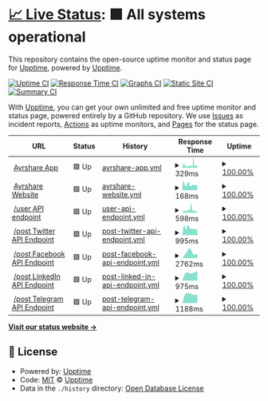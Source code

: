 # [📈 Live Status](https://upptime.github.io/upptime): <!--live status--> **🟩 All systems operational**

This repository contains the open-source uptime monitor and status page for [Upptime](https://upptime.js.org), powered by [Upptime](https://github.com/upptime/upptime).

[![Uptime CI](https://github.com/gbourne1/uptime-status/workflows/Uptime%20CI/badge.svg)](https://github.com/gbourne1/uptime-status/actions?query=workflow%3A%22Uptime+CI%22)
[![Response Time CI](https://github.com/gbourne1/uptime-status/workflows/Response%20Time%20CI/badge.svg)](https://github.com/gbourne1/uptime-status/actions?query=workflow%3A%22Response+Time+CI%22)
[![Graphs CI](https://github.com/gbourne1/uptime-status/workflows/Graphs%20CI/badge.svg)](https://github.com/gbourne1/uptime-status/actions?query=workflow%3A%22Graphs+CI%22)
[![Static Site CI](https://github.com/gbourne1/uptime-status/workflows/Static%20Site%20CI/badge.svg)](https://github.com/gbourne1/uptime-status/actions?query=workflow%3A%22Static+Site+CI%22)
[![Summary CI](https://github.com/gbourne1/uptime-status/workflows/Summary%20CI/badge.svg)](https://github.com/gbourne1/uptime-status/actions?query=workflow%3A%22Summary+CI%22)

With [Upptime](https://upptime.js.org), you can get your own unlimited and free uptime monitor and status page, powered entirely by a GitHub repository. We use [Issues](https://github.com/upptime/upptime/issues) as incident reports, [Actions](https://github.com/gbourne1/uptime-status/actions) as uptime monitors, and [Pages](https://upptime.github.io/upptime) for the status page.

<!--start: status pages-->
<!-- This summary is generated by Upptime (https://github.com/upptime/upptime) -->
<!-- Do not edit this manually, your changes will be overwritten -->
<!-- prettier-ignore -->
| URL | Status | History | Response Time | Uptime |
| --- | ------ | ------- | ------------- | ------ |
| <img alt="" src="https://app.ayrshare.com/ayrshare-purple-icon.jpg" height="13"> [Ayrshare App](https://app.ayrshare.com) | 🟩 Up | [ayrshare-app.yml](https://github.com/ayrshare/uptime-status/commits/HEAD/history/ayrshare-app.yml) | <details><summary><img alt="Response time graph" src="./graphs/ayrshare-app/response-time-week.png" height="20"> 329ms</summary><br><a href="https://status.ayrshare.com/history/ayrshare-app"><img alt="Response time 329" src="https://img.shields.io/endpoint?url=https%3A%2F%2Fraw.githubusercontent.com%2Fayrshare%2Fuptime-status%2FHEAD%2Fapi%2Fayrshare-app%2Fresponse-time.json"></a><br><a href="https://status.ayrshare.com/history/ayrshare-app"><img alt="24-hour response time 364" src="https://img.shields.io/endpoint?url=https%3A%2F%2Fraw.githubusercontent.com%2Fayrshare%2Fuptime-status%2FHEAD%2Fapi%2Fayrshare-app%2Fresponse-time-day.json"></a><br><a href="https://status.ayrshare.com/history/ayrshare-app"><img alt="7-day response time 329" src="https://img.shields.io/endpoint?url=https%3A%2F%2Fraw.githubusercontent.com%2Fayrshare%2Fuptime-status%2FHEAD%2Fapi%2Fayrshare-app%2Fresponse-time-week.json"></a><br><a href="https://status.ayrshare.com/history/ayrshare-app"><img alt="30-day response time 329" src="https://img.shields.io/endpoint?url=https%3A%2F%2Fraw.githubusercontent.com%2Fayrshare%2Fuptime-status%2FHEAD%2Fapi%2Fayrshare-app%2Fresponse-time-month.json"></a><br><a href="https://status.ayrshare.com/history/ayrshare-app"><img alt="1-year response time 329" src="https://img.shields.io/endpoint?url=https%3A%2F%2Fraw.githubusercontent.com%2Fayrshare%2Fuptime-status%2FHEAD%2Fapi%2Fayrshare-app%2Fresponse-time-year.json"></a></details> | <details><summary><a href="https://status.ayrshare.com/history/ayrshare-app">100.00%</a></summary><a href="https://status.ayrshare.com/history/ayrshare-app"><img alt="All-time uptime 100.00%" src="https://img.shields.io/endpoint?url=https%3A%2F%2Fraw.githubusercontent.com%2Fayrshare%2Fuptime-status%2FHEAD%2Fapi%2Fayrshare-app%2Fuptime.json"></a><br><a href="https://status.ayrshare.com/history/ayrshare-app"><img alt="24-hour uptime 100.00%" src="https://img.shields.io/endpoint?url=https%3A%2F%2Fraw.githubusercontent.com%2Fayrshare%2Fuptime-status%2FHEAD%2Fapi%2Fayrshare-app%2Fuptime-day.json"></a><br><a href="https://status.ayrshare.com/history/ayrshare-app"><img alt="7-day uptime 100.00%" src="https://img.shields.io/endpoint?url=https%3A%2F%2Fraw.githubusercontent.com%2Fayrshare%2Fuptime-status%2FHEAD%2Fapi%2Fayrshare-app%2Fuptime-week.json"></a><br><a href="https://status.ayrshare.com/history/ayrshare-app"><img alt="30-day uptime 100.00%" src="https://img.shields.io/endpoint?url=https%3A%2F%2Fraw.githubusercontent.com%2Fayrshare%2Fuptime-status%2FHEAD%2Fapi%2Fayrshare-app%2Fuptime-month.json"></a><br><a href="https://status.ayrshare.com/history/ayrshare-app"><img alt="1-year uptime 100.00%" src="https://img.shields.io/endpoint?url=https%3A%2F%2Fraw.githubusercontent.com%2Fayrshare%2Fuptime-status%2FHEAD%2Fapi%2Fayrshare-app%2Fuptime-year.json"></a></details>
| <img alt="" src="https://app.ayrshare.com/icon.png" height="13"> [Ayrshare Website](https://www.ayrshare.com) | 🟩 Up | [ayrshare-website.yml](https://github.com/ayrshare/uptime-status/commits/HEAD/history/ayrshare-website.yml) | <details><summary><img alt="Response time graph" src="./graphs/ayrshare-website/response-time-week.png" height="20"> 168ms</summary><br><a href="https://status.ayrshare.com/history/ayrshare-website"><img alt="Response time 168" src="https://img.shields.io/endpoint?url=https%3A%2F%2Fraw.githubusercontent.com%2Fayrshare%2Fuptime-status%2FHEAD%2Fapi%2Fayrshare-website%2Fresponse-time.json"></a><br><a href="https://status.ayrshare.com/history/ayrshare-website"><img alt="24-hour response time 148" src="https://img.shields.io/endpoint?url=https%3A%2F%2Fraw.githubusercontent.com%2Fayrshare%2Fuptime-status%2FHEAD%2Fapi%2Fayrshare-website%2Fresponse-time-day.json"></a><br><a href="https://status.ayrshare.com/history/ayrshare-website"><img alt="7-day response time 168" src="https://img.shields.io/endpoint?url=https%3A%2F%2Fraw.githubusercontent.com%2Fayrshare%2Fuptime-status%2FHEAD%2Fapi%2Fayrshare-website%2Fresponse-time-week.json"></a><br><a href="https://status.ayrshare.com/history/ayrshare-website"><img alt="30-day response time 168" src="https://img.shields.io/endpoint?url=https%3A%2F%2Fraw.githubusercontent.com%2Fayrshare%2Fuptime-status%2FHEAD%2Fapi%2Fayrshare-website%2Fresponse-time-month.json"></a><br><a href="https://status.ayrshare.com/history/ayrshare-website"><img alt="1-year response time 168" src="https://img.shields.io/endpoint?url=https%3A%2F%2Fraw.githubusercontent.com%2Fayrshare%2Fuptime-status%2FHEAD%2Fapi%2Fayrshare-website%2Fresponse-time-year.json"></a></details> | <details><summary><a href="https://status.ayrshare.com/history/ayrshare-website">100.00%</a></summary><a href="https://status.ayrshare.com/history/ayrshare-website"><img alt="All-time uptime 100.00%" src="https://img.shields.io/endpoint?url=https%3A%2F%2Fraw.githubusercontent.com%2Fayrshare%2Fuptime-status%2FHEAD%2Fapi%2Fayrshare-website%2Fuptime.json"></a><br><a href="https://status.ayrshare.com/history/ayrshare-website"><img alt="24-hour uptime 100.00%" src="https://img.shields.io/endpoint?url=https%3A%2F%2Fraw.githubusercontent.com%2Fayrshare%2Fuptime-status%2FHEAD%2Fapi%2Fayrshare-website%2Fuptime-day.json"></a><br><a href="https://status.ayrshare.com/history/ayrshare-website"><img alt="7-day uptime 100.00%" src="https://img.shields.io/endpoint?url=https%3A%2F%2Fraw.githubusercontent.com%2Fayrshare%2Fuptime-status%2FHEAD%2Fapi%2Fayrshare-website%2Fuptime-week.json"></a><br><a href="https://status.ayrshare.com/history/ayrshare-website"><img alt="30-day uptime 100.00%" src="https://img.shields.io/endpoint?url=https%3A%2F%2Fraw.githubusercontent.com%2Fayrshare%2Fuptime-status%2FHEAD%2Fapi%2Fayrshare-website%2Fuptime-month.json"></a><br><a href="https://status.ayrshare.com/history/ayrshare-website"><img alt="1-year uptime 100.00%" src="https://img.shields.io/endpoint?url=https%3A%2F%2Fraw.githubusercontent.com%2Fayrshare%2Fuptime-status%2FHEAD%2Fapi%2Fayrshare-website%2Fuptime-year.json"></a></details>
| <img alt="" src="https://app.ayrshare.com/rest-api.png" height="13"> [/user API endpoint](https://app.ayrshare.com/api/user) | 🟩 Up | [user-api-endpoint.yml](https://github.com/ayrshare/uptime-status/commits/HEAD/history/user-api-endpoint.yml) | <details><summary><img alt="Response time graph" src="./graphs/user-api-endpoint/response-time-week.png" height="20"> 598ms</summary><br><a href="https://status.ayrshare.com/history/user-api-endpoint"><img alt="Response time 598" src="https://img.shields.io/endpoint?url=https%3A%2F%2Fraw.githubusercontent.com%2Fayrshare%2Fuptime-status%2FHEAD%2Fapi%2Fuser-api-endpoint%2Fresponse-time.json"></a><br><a href="https://status.ayrshare.com/history/user-api-endpoint"><img alt="24-hour response time 685" src="https://img.shields.io/endpoint?url=https%3A%2F%2Fraw.githubusercontent.com%2Fayrshare%2Fuptime-status%2FHEAD%2Fapi%2Fuser-api-endpoint%2Fresponse-time-day.json"></a><br><a href="https://status.ayrshare.com/history/user-api-endpoint"><img alt="7-day response time 598" src="https://img.shields.io/endpoint?url=https%3A%2F%2Fraw.githubusercontent.com%2Fayrshare%2Fuptime-status%2FHEAD%2Fapi%2Fuser-api-endpoint%2Fresponse-time-week.json"></a><br><a href="https://status.ayrshare.com/history/user-api-endpoint"><img alt="30-day response time 598" src="https://img.shields.io/endpoint?url=https%3A%2F%2Fraw.githubusercontent.com%2Fayrshare%2Fuptime-status%2FHEAD%2Fapi%2Fuser-api-endpoint%2Fresponse-time-month.json"></a><br><a href="https://status.ayrshare.com/history/user-api-endpoint"><img alt="1-year response time 598" src="https://img.shields.io/endpoint?url=https%3A%2F%2Fraw.githubusercontent.com%2Fayrshare%2Fuptime-status%2FHEAD%2Fapi%2Fuser-api-endpoint%2Fresponse-time-year.json"></a></details> | <details><summary><a href="https://status.ayrshare.com/history/user-api-endpoint">100.00%</a></summary><a href="https://status.ayrshare.com/history/user-api-endpoint"><img alt="All-time uptime 100.00%" src="https://img.shields.io/endpoint?url=https%3A%2F%2Fraw.githubusercontent.com%2Fayrshare%2Fuptime-status%2FHEAD%2Fapi%2Fuser-api-endpoint%2Fuptime.json"></a><br><a href="https://status.ayrshare.com/history/user-api-endpoint"><img alt="24-hour uptime 100.00%" src="https://img.shields.io/endpoint?url=https%3A%2F%2Fraw.githubusercontent.com%2Fayrshare%2Fuptime-status%2FHEAD%2Fapi%2Fuser-api-endpoint%2Fuptime-day.json"></a><br><a href="https://status.ayrshare.com/history/user-api-endpoint"><img alt="7-day uptime 100.00%" src="https://img.shields.io/endpoint?url=https%3A%2F%2Fraw.githubusercontent.com%2Fayrshare%2Fuptime-status%2FHEAD%2Fapi%2Fuser-api-endpoint%2Fuptime-week.json"></a><br><a href="https://status.ayrshare.com/history/user-api-endpoint"><img alt="30-day uptime 100.00%" src="https://img.shields.io/endpoint?url=https%3A%2F%2Fraw.githubusercontent.com%2Fayrshare%2Fuptime-status%2FHEAD%2Fapi%2Fuser-api-endpoint%2Fuptime-month.json"></a><br><a href="https://status.ayrshare.com/history/user-api-endpoint"><img alt="1-year uptime 100.00%" src="https://img.shields.io/endpoint?url=https%3A%2F%2Fraw.githubusercontent.com%2Fayrshare%2Fuptime-status%2FHEAD%2Fapi%2Fuser-api-endpoint%2Fuptime-year.json"></a></details>
| <img alt="" src="https://app.ayrshare.com/rest-api.png" height="13"> [/post Twitter API Endpoint](https://app.ayrshare.com/api/post/random) | 🟩 Up | [post-twitter-api-endpoint.yml](https://github.com/ayrshare/uptime-status/commits/HEAD/history/post-twitter-api-endpoint.yml) | <details><summary><img alt="Response time graph" src="./graphs/post-twitter-api-endpoint/response-time-week.png" height="20"> 995ms</summary><br><a href="https://status.ayrshare.com/history/post-twitter-api-endpoint"><img alt="Response time 995" src="https://img.shields.io/endpoint?url=https%3A%2F%2Fraw.githubusercontent.com%2Fayrshare%2Fuptime-status%2FHEAD%2Fapi%2Fpost-twitter-api-endpoint%2Fresponse-time.json"></a><br><a href="https://status.ayrshare.com/history/post-twitter-api-endpoint"><img alt="24-hour response time 995" src="https://img.shields.io/endpoint?url=https%3A%2F%2Fraw.githubusercontent.com%2Fayrshare%2Fuptime-status%2FHEAD%2Fapi%2Fpost-twitter-api-endpoint%2Fresponse-time-day.json"></a><br><a href="https://status.ayrshare.com/history/post-twitter-api-endpoint"><img alt="7-day response time 995" src="https://img.shields.io/endpoint?url=https%3A%2F%2Fraw.githubusercontent.com%2Fayrshare%2Fuptime-status%2FHEAD%2Fapi%2Fpost-twitter-api-endpoint%2Fresponse-time-week.json"></a><br><a href="https://status.ayrshare.com/history/post-twitter-api-endpoint"><img alt="30-day response time 995" src="https://img.shields.io/endpoint?url=https%3A%2F%2Fraw.githubusercontent.com%2Fayrshare%2Fuptime-status%2FHEAD%2Fapi%2Fpost-twitter-api-endpoint%2Fresponse-time-month.json"></a><br><a href="https://status.ayrshare.com/history/post-twitter-api-endpoint"><img alt="1-year response time 995" src="https://img.shields.io/endpoint?url=https%3A%2F%2Fraw.githubusercontent.com%2Fayrshare%2Fuptime-status%2FHEAD%2Fapi%2Fpost-twitter-api-endpoint%2Fresponse-time-year.json"></a></details> | <details><summary><a href="https://status.ayrshare.com/history/post-twitter-api-endpoint">100.00%</a></summary><a href="https://status.ayrshare.com/history/post-twitter-api-endpoint"><img alt="All-time uptime 100.00%" src="https://img.shields.io/endpoint?url=https%3A%2F%2Fraw.githubusercontent.com%2Fayrshare%2Fuptime-status%2FHEAD%2Fapi%2Fpost-twitter-api-endpoint%2Fuptime.json"></a><br><a href="https://status.ayrshare.com/history/post-twitter-api-endpoint"><img alt="24-hour uptime 100.00%" src="https://img.shields.io/endpoint?url=https%3A%2F%2Fraw.githubusercontent.com%2Fayrshare%2Fuptime-status%2FHEAD%2Fapi%2Fpost-twitter-api-endpoint%2Fuptime-day.json"></a><br><a href="https://status.ayrshare.com/history/post-twitter-api-endpoint"><img alt="7-day uptime 100.00%" src="https://img.shields.io/endpoint?url=https%3A%2F%2Fraw.githubusercontent.com%2Fayrshare%2Fuptime-status%2FHEAD%2Fapi%2Fpost-twitter-api-endpoint%2Fuptime-week.json"></a><br><a href="https://status.ayrshare.com/history/post-twitter-api-endpoint"><img alt="30-day uptime 100.00%" src="https://img.shields.io/endpoint?url=https%3A%2F%2Fraw.githubusercontent.com%2Fayrshare%2Fuptime-status%2FHEAD%2Fapi%2Fpost-twitter-api-endpoint%2Fuptime-month.json"></a><br><a href="https://status.ayrshare.com/history/post-twitter-api-endpoint"><img alt="1-year uptime 100.00%" src="https://img.shields.io/endpoint?url=https%3A%2F%2Fraw.githubusercontent.com%2Fayrshare%2Fuptime-status%2FHEAD%2Fapi%2Fpost-twitter-api-endpoint%2Fuptime-year.json"></a></details>
| <img alt="" src="https://app.ayrshare.com/rest-api.png" height="13"> [/post Facebook API Endpoint](https://app.ayrshare.com/api/post/random) | 🟩 Up | [post-facebook-api-endpoint.yml](https://github.com/ayrshare/uptime-status/commits/HEAD/history/post-facebook-api-endpoint.yml) | <details><summary><img alt="Response time graph" src="./graphs/post-facebook-api-endpoint/response-time-week.png" height="20"> 2762ms</summary><br><a href="https://status.ayrshare.com/history/post-facebook-api-endpoint"><img alt="Response time 2762" src="https://img.shields.io/endpoint?url=https%3A%2F%2Fraw.githubusercontent.com%2Fayrshare%2Fuptime-status%2FHEAD%2Fapi%2Fpost-facebook-api-endpoint%2Fresponse-time.json"></a><br><a href="https://status.ayrshare.com/history/post-facebook-api-endpoint"><img alt="24-hour response time 2762" src="https://img.shields.io/endpoint?url=https%3A%2F%2Fraw.githubusercontent.com%2Fayrshare%2Fuptime-status%2FHEAD%2Fapi%2Fpost-facebook-api-endpoint%2Fresponse-time-day.json"></a><br><a href="https://status.ayrshare.com/history/post-facebook-api-endpoint"><img alt="7-day response time 2762" src="https://img.shields.io/endpoint?url=https%3A%2F%2Fraw.githubusercontent.com%2Fayrshare%2Fuptime-status%2FHEAD%2Fapi%2Fpost-facebook-api-endpoint%2Fresponse-time-week.json"></a><br><a href="https://status.ayrshare.com/history/post-facebook-api-endpoint"><img alt="30-day response time 2762" src="https://img.shields.io/endpoint?url=https%3A%2F%2Fraw.githubusercontent.com%2Fayrshare%2Fuptime-status%2FHEAD%2Fapi%2Fpost-facebook-api-endpoint%2Fresponse-time-month.json"></a><br><a href="https://status.ayrshare.com/history/post-facebook-api-endpoint"><img alt="1-year response time 2762" src="https://img.shields.io/endpoint?url=https%3A%2F%2Fraw.githubusercontent.com%2Fayrshare%2Fuptime-status%2FHEAD%2Fapi%2Fpost-facebook-api-endpoint%2Fresponse-time-year.json"></a></details> | <details><summary><a href="https://status.ayrshare.com/history/post-facebook-api-endpoint">100.00%</a></summary><a href="https://status.ayrshare.com/history/post-facebook-api-endpoint"><img alt="All-time uptime 100.00%" src="https://img.shields.io/endpoint?url=https%3A%2F%2Fraw.githubusercontent.com%2Fayrshare%2Fuptime-status%2FHEAD%2Fapi%2Fpost-facebook-api-endpoint%2Fuptime.json"></a><br><a href="https://status.ayrshare.com/history/post-facebook-api-endpoint"><img alt="24-hour uptime 100.00%" src="https://img.shields.io/endpoint?url=https%3A%2F%2Fraw.githubusercontent.com%2Fayrshare%2Fuptime-status%2FHEAD%2Fapi%2Fpost-facebook-api-endpoint%2Fuptime-day.json"></a><br><a href="https://status.ayrshare.com/history/post-facebook-api-endpoint"><img alt="7-day uptime 100.00%" src="https://img.shields.io/endpoint?url=https%3A%2F%2Fraw.githubusercontent.com%2Fayrshare%2Fuptime-status%2FHEAD%2Fapi%2Fpost-facebook-api-endpoint%2Fuptime-week.json"></a><br><a href="https://status.ayrshare.com/history/post-facebook-api-endpoint"><img alt="30-day uptime 100.00%" src="https://img.shields.io/endpoint?url=https%3A%2F%2Fraw.githubusercontent.com%2Fayrshare%2Fuptime-status%2FHEAD%2Fapi%2Fpost-facebook-api-endpoint%2Fuptime-month.json"></a><br><a href="https://status.ayrshare.com/history/post-facebook-api-endpoint"><img alt="1-year uptime 100.00%" src="https://img.shields.io/endpoint?url=https%3A%2F%2Fraw.githubusercontent.com%2Fayrshare%2Fuptime-status%2FHEAD%2Fapi%2Fpost-facebook-api-endpoint%2Fuptime-year.json"></a></details>
| <img alt="" src="https://app.ayrshare.com/rest-api.png" height="13"> [/post LinkedIn API Endpoint](https://app.ayrshare.com/api/post/random) | 🟩 Up | [post-linked-in-api-endpoint.yml](https://github.com/ayrshare/uptime-status/commits/HEAD/history/post-linked-in-api-endpoint.yml) | <details><summary><img alt="Response time graph" src="./graphs/post-linked-in-api-endpoint/response-time-week.png" height="20"> 975ms</summary><br><a href="https://status.ayrshare.com/history/post-linked-in-api-endpoint"><img alt="Response time 975" src="https://img.shields.io/endpoint?url=https%3A%2F%2Fraw.githubusercontent.com%2Fayrshare%2Fuptime-status%2FHEAD%2Fapi%2Fpost-linked-in-api-endpoint%2Fresponse-time.json"></a><br><a href="https://status.ayrshare.com/history/post-linked-in-api-endpoint"><img alt="24-hour response time 975" src="https://img.shields.io/endpoint?url=https%3A%2F%2Fraw.githubusercontent.com%2Fayrshare%2Fuptime-status%2FHEAD%2Fapi%2Fpost-linked-in-api-endpoint%2Fresponse-time-day.json"></a><br><a href="https://status.ayrshare.com/history/post-linked-in-api-endpoint"><img alt="7-day response time 975" src="https://img.shields.io/endpoint?url=https%3A%2F%2Fraw.githubusercontent.com%2Fayrshare%2Fuptime-status%2FHEAD%2Fapi%2Fpost-linked-in-api-endpoint%2Fresponse-time-week.json"></a><br><a href="https://status.ayrshare.com/history/post-linked-in-api-endpoint"><img alt="30-day response time 975" src="https://img.shields.io/endpoint?url=https%3A%2F%2Fraw.githubusercontent.com%2Fayrshare%2Fuptime-status%2FHEAD%2Fapi%2Fpost-linked-in-api-endpoint%2Fresponse-time-month.json"></a><br><a href="https://status.ayrshare.com/history/post-linked-in-api-endpoint"><img alt="1-year response time 975" src="https://img.shields.io/endpoint?url=https%3A%2F%2Fraw.githubusercontent.com%2Fayrshare%2Fuptime-status%2FHEAD%2Fapi%2Fpost-linked-in-api-endpoint%2Fresponse-time-year.json"></a></details> | <details><summary><a href="https://status.ayrshare.com/history/post-linked-in-api-endpoint">100.00%</a></summary><a href="https://status.ayrshare.com/history/post-linked-in-api-endpoint"><img alt="All-time uptime 100.00%" src="https://img.shields.io/endpoint?url=https%3A%2F%2Fraw.githubusercontent.com%2Fayrshare%2Fuptime-status%2FHEAD%2Fapi%2Fpost-linked-in-api-endpoint%2Fuptime.json"></a><br><a href="https://status.ayrshare.com/history/post-linked-in-api-endpoint"><img alt="24-hour uptime 100.00%" src="https://img.shields.io/endpoint?url=https%3A%2F%2Fraw.githubusercontent.com%2Fayrshare%2Fuptime-status%2FHEAD%2Fapi%2Fpost-linked-in-api-endpoint%2Fuptime-day.json"></a><br><a href="https://status.ayrshare.com/history/post-linked-in-api-endpoint"><img alt="7-day uptime 100.00%" src="https://img.shields.io/endpoint?url=https%3A%2F%2Fraw.githubusercontent.com%2Fayrshare%2Fuptime-status%2FHEAD%2Fapi%2Fpost-linked-in-api-endpoint%2Fuptime-week.json"></a><br><a href="https://status.ayrshare.com/history/post-linked-in-api-endpoint"><img alt="30-day uptime 100.00%" src="https://img.shields.io/endpoint?url=https%3A%2F%2Fraw.githubusercontent.com%2Fayrshare%2Fuptime-status%2FHEAD%2Fapi%2Fpost-linked-in-api-endpoint%2Fuptime-month.json"></a><br><a href="https://status.ayrshare.com/history/post-linked-in-api-endpoint"><img alt="1-year uptime 100.00%" src="https://img.shields.io/endpoint?url=https%3A%2F%2Fraw.githubusercontent.com%2Fayrshare%2Fuptime-status%2FHEAD%2Fapi%2Fpost-linked-in-api-endpoint%2Fuptime-year.json"></a></details>
| <img alt="" src="https://app.ayrshare.com/rest-api.png" height="13"> [/post Telegram API Endpoint](https://app.ayrshare.com/api/post/random) | 🟩 Up | [post-telegram-api-endpoint.yml](https://github.com/ayrshare/uptime-status/commits/HEAD/history/post-telegram-api-endpoint.yml) | <details><summary><img alt="Response time graph" src="./graphs/post-telegram-api-endpoint/response-time-week.png" height="20"> 1188ms</summary><br><a href="https://status.ayrshare.com/history/post-telegram-api-endpoint"><img alt="Response time 1188" src="https://img.shields.io/endpoint?url=https%3A%2F%2Fraw.githubusercontent.com%2Fayrshare%2Fuptime-status%2FHEAD%2Fapi%2Fpost-telegram-api-endpoint%2Fresponse-time.json"></a><br><a href="https://status.ayrshare.com/history/post-telegram-api-endpoint"><img alt="24-hour response time 1188" src="https://img.shields.io/endpoint?url=https%3A%2F%2Fraw.githubusercontent.com%2Fayrshare%2Fuptime-status%2FHEAD%2Fapi%2Fpost-telegram-api-endpoint%2Fresponse-time-day.json"></a><br><a href="https://status.ayrshare.com/history/post-telegram-api-endpoint"><img alt="7-day response time 1188" src="https://img.shields.io/endpoint?url=https%3A%2F%2Fraw.githubusercontent.com%2Fayrshare%2Fuptime-status%2FHEAD%2Fapi%2Fpost-telegram-api-endpoint%2Fresponse-time-week.json"></a><br><a href="https://status.ayrshare.com/history/post-telegram-api-endpoint"><img alt="30-day response time 1188" src="https://img.shields.io/endpoint?url=https%3A%2F%2Fraw.githubusercontent.com%2Fayrshare%2Fuptime-status%2FHEAD%2Fapi%2Fpost-telegram-api-endpoint%2Fresponse-time-month.json"></a><br><a href="https://status.ayrshare.com/history/post-telegram-api-endpoint"><img alt="1-year response time 1188" src="https://img.shields.io/endpoint?url=https%3A%2F%2Fraw.githubusercontent.com%2Fayrshare%2Fuptime-status%2FHEAD%2Fapi%2Fpost-telegram-api-endpoint%2Fresponse-time-year.json"></a></details> | <details><summary><a href="https://status.ayrshare.com/history/post-telegram-api-endpoint">100.00%</a></summary><a href="https://status.ayrshare.com/history/post-telegram-api-endpoint"><img alt="All-time uptime 100.00%" src="https://img.shields.io/endpoint?url=https%3A%2F%2Fraw.githubusercontent.com%2Fayrshare%2Fuptime-status%2FHEAD%2Fapi%2Fpost-telegram-api-endpoint%2Fuptime.json"></a><br><a href="https://status.ayrshare.com/history/post-telegram-api-endpoint"><img alt="24-hour uptime 100.00%" src="https://img.shields.io/endpoint?url=https%3A%2F%2Fraw.githubusercontent.com%2Fayrshare%2Fuptime-status%2FHEAD%2Fapi%2Fpost-telegram-api-endpoint%2Fuptime-day.json"></a><br><a href="https://status.ayrshare.com/history/post-telegram-api-endpoint"><img alt="7-day uptime 100.00%" src="https://img.shields.io/endpoint?url=https%3A%2F%2Fraw.githubusercontent.com%2Fayrshare%2Fuptime-status%2FHEAD%2Fapi%2Fpost-telegram-api-endpoint%2Fuptime-week.json"></a><br><a href="https://status.ayrshare.com/history/post-telegram-api-endpoint"><img alt="30-day uptime 100.00%" src="https://img.shields.io/endpoint?url=https%3A%2F%2Fraw.githubusercontent.com%2Fayrshare%2Fuptime-status%2FHEAD%2Fapi%2Fpost-telegram-api-endpoint%2Fuptime-month.json"></a><br><a href="https://status.ayrshare.com/history/post-telegram-api-endpoint"><img alt="1-year uptime 100.00%" src="https://img.shields.io/endpoint?url=https%3A%2F%2Fraw.githubusercontent.com%2Fayrshare%2Fuptime-status%2FHEAD%2Fapi%2Fpost-telegram-api-endpoint%2Fuptime-year.json"></a></details>

<!--end: status pages-->

[**Visit our status website →**](https://upptime.github.io/upptime)

## 📄 License

- Powered by: [Upptime](https://github.com/upptime/upptime)
- Code: [MIT](./LICENSE) © [Upptime](https://upptime.js.org)
- Data in the `./history` directory: [Open Database License](https://opendatacommons.org/licenses/odbl/1-0/)
